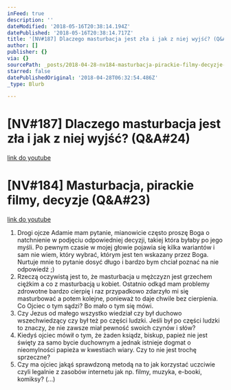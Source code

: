 ```yaml
---
inFeed: true
description: ''
dateModified: '2018-05-16T20:38:14.194Z'
datePublished: '2018-05-16T20:38:14.717Z'
title: '[NV#187] Dlaczego masturbacja jest zła i jak z niej wyjść? (Q&A#24)'
author: []
publisher: {}
via: {}
sourcePath: _posts/2018-04-28-nv184-masturbacja-pirackie-filmy-decyzje-qanda23.md
starred: false
datePublishedOriginal: '2018-04-28T06:32:54.486Z'
_type: Blurb

---
```

# \[NV\#187\] Dlaczego masturbacja jest zła i jak z niej wyjść? (Q&A\#24)
[link do youtube][0]

# \[NV\#184\] Masturbacja, pirackie filmy, decyzje (Q&A\#23)
[link do youtube][1]

1. Drogi ojcze Adamie mam pytanie, mianowicie często proszę Boga o natchnienie w podjęciu odpowiedniej decyzji, takiej która byłaby po jego myśli. Po pewnym czasie w mojej głowie pojawia się kilka wariantów i sam nie wiem, który wybrać, którym jest ten wskazany przez Boga. Nurtuje mnie to pytanie dosyć długo i bardzo bym chciał poznać na nie odpowiedź ;)
2. Rzeczą oczywistą jest to, że masturbacja u mężczyzn jest grzechem ciężkim a co z masturbacją u kobiet. Ostatnio odkąd mam problemy zdrowotne bardzo cierpię i raz przypadkowo zdarzyło mi się masturbować a potem kolejne, ponieważ to daje chwile bez cierpienia. Co Ojciec o tym sądzi? Bo mało o tym się mówi.
3. Czy Jezus od małego wszystko wiedział czy był duchowo wszechwiedzący czy był też po części ludzki. Jeśli był po części ludzki to znaczy, że nie zawsze miał pewność swoich czynów i słów?
4. Kiedyś ojciec mówił o tym, że żaden ksiądz, biskup, papież nie jest święty za samo bycie duchownym a jednak istnieje dogmat o nieomylności papieża w kwestiach wiary. Czy to nie jest trochę sprzeczne?
5. Czy ma ojciec jakąś sprawdzoną metodą na to jak korzystać uczciwie czyli legalnie z zasobów internetu jak np. filmy, muzyka, e-booki, komiksy? (...)

[0]: https://www.youtube.com/watch?v=Uti6Z8sDBE8
[1]: https://www.youtube.com/watch?v=SfiVPvE0tD4